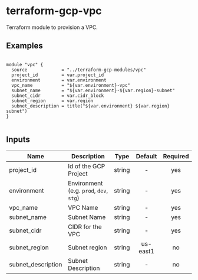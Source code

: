 # terraform-gcp-vpc

Terraform module to provision a VPC.

## Examples

```hcl

module "vpc" {
  source             = "../terraform-gcp-modules/vpc"
  project_id         = var.project_id
  environment        = var.environment
  vpc_name           = "${var.environment}-vpc"
  subnet_name        = "${var.environment}-${var.region}-subnet"
  subnet_cidr        = var.cidr_block
  subnet_region      = var.region
  subnet_description = title("${var.environment} ${var.region} subnet")
}


```
## Inputs

| Name | Description | Type | Default | Required |
|------|-------------|:----:|:-----:|:-----:|
| project_id | Id of the GCP Project | string | - | yes |
| environment | Environment (e.g. `prod`, `dev`, `stg`) | string | - | yes |
| vpc_name | VPC Name | string | - | yes |
| subnet_name | Subnet Name | string | - | yes |
| subnet_cidr | CIDR for the VPC | string | - | yes |
| subnet_region | Subnet region | string | us-east1 | no |
| subnet_description | Subnet Description | string | - | no |
